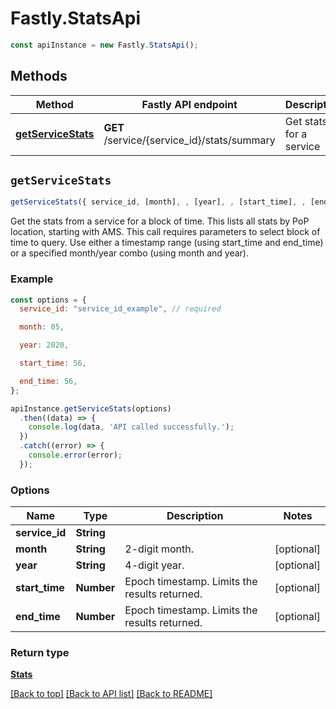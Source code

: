 # Fastly.StatsApi


```javascript
const apiInstance = new Fastly.StatsApi();
```
## Methods

Method | Fastly API endpoint | Description
------------- | ------------- | -------------
[**getServiceStats**](StatsApi.md#getServiceStats) | **GET** /service/{service_id}/stats/summary | Get stats for a service



## `getServiceStats`

```javascript
getServiceStats({ service_id, [month], , [year], , [start_time], , [end_time] })
```

Get the stats from a service for a block of time. This lists all stats by PoP location, starting with AMS. This call requires parameters to select block of time to query. Use either a timestamp range (using start_time and end_time) or a specified month/year combo (using month and year).

### Example

```javascript
const options = {
  service_id: "service_id_example", // required

  month: 05,

  year: 2020,

  start_time: 56,

  end_time: 56,
};

apiInstance.getServiceStats(options)
  .then((data) => {
    console.log(data, 'API called successfully.');
  })
  .catch((error) => {
    console.error(error);
  });
```

### Options

Name | Type | Description  | Notes
------------- | ------------- | ------------- | -------------
**service_id** | **String** |  |
**month** | **String** | 2-digit month. | [optional]
**year** | **String** | 4-digit year. | [optional]
**start_time** | **Number** | Epoch timestamp. Limits the results returned. | [optional]
**end_time** | **Number** | Epoch timestamp. Limits the results returned. | [optional]

### Return type

[**Stats**](Stats.md)


[[Back to top]](#) [[Back to API list]](../../README.md#endpoints)
[[Back to README]](../../README.md)
